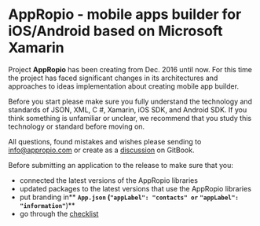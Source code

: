 # AppRopio - mobile apps builder for iOS/Android based on Microsoft Xamarin

Project **AppRopio** has been creating from Dec. 2016 until now. For this time the project has faced significant changes in its architectures and approaches to ideas implementation about creating mobile app builder. 

Before you start please make sure you fully understand the technology and standards of JSON, XML, C #, Xamarin, iOS SDK, and Android SDK. If you think something is unfamiliar or unclear, we recommend that you study this technology or standard before moving on. 

All questions, found mistakes and wishes please sending to [info@appropio.com](mailto://info@appropio.com) or create as a [discussion](discussion-template.md) on GitBook.

Before submitting an application to the release to make sure that you:

* connected the latest versions of the AppRopio libraries
* updated packages to the latest versions that use the AppRopio libraries
* put branding in** **`App.json` **\(**`"appLabel": "contacts" or`** **`"appLabel": "information"`**\)**
* go through the [checklist](reliznii-chek-list.md)



